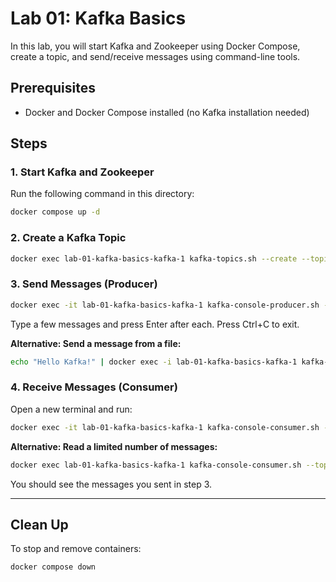 # Lab 01: Kafka Basics

In this lab, you will start Kafka and Zookeeper using Docker Compose, create a topic, and send/receive messages using command-line tools.

## Prerequisites

- Docker and Docker Compose installed (no Kafka installation needed)

## Steps

### 1. Start Kafka and Zookeeper

Run the following command in this directory:

```sh
docker compose up -d
```

### 2. Create a Kafka Topic

```sh
docker exec lab-01-kafka-basics-kafka-1 kafka-topics.sh --create --topic test-topic --bootstrap-server localhost:9092
```

### 3. Send Messages (Producer)

```sh
docker exec -it lab-01-kafka-basics-kafka-1 kafka-console-producer.sh --topic test-topic --bootstrap-server localhost:9092
```

Type a few messages and press Enter after each. Press Ctrl+C to exit.

**Alternative: Send a message from a file:**

```sh
echo "Hello Kafka!" | docker exec -i lab-01-kafka-basics-kafka-1 kafka-console-producer.sh --topic test-topic --bootstrap-server localhost:9092
```

### 4. Receive Messages (Consumer)

Open a new terminal and run:

```sh
docker exec -it lab-01-kafka-basics-kafka-1 kafka-console-consumer.sh --topic test-topic --bootstrap-server localhost:9092 --from-beginning
```

**Alternative: Read a limited number of messages:**

```sh
docker exec lab-01-kafka-basics-kafka-1 kafka-console-consumer.sh --topic test-topic --bootstrap-server localhost:9092 --from-beginning --max-messages 5
```

You should see the messages you sent in step 3.

---

## Clean Up

To stop and remove containers:

```sh
docker compose down
```
